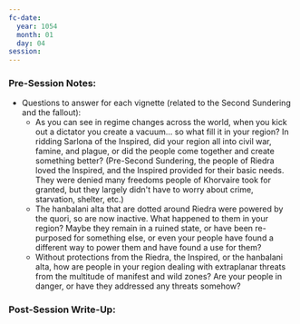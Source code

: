 ```yaml
---
fc-date:
  year: 1054
  month: 01
  day: 04
session:
---
```


### Pre-Session Notes:
* Questions to answer for each vignette (related to the Second Sundering and the fallout):
	* As you can see in regime changes across the world, when you kick out a dictator you create a vacuum… so what fill it in your region? In ridding Sarlona of the Inspired, did your region all into civil war, famine, and plague, or did the people come together and create something better? (Pre-Second Sundering, the people of Riedra loved the Inspired, and the Inspired provided for their basic needs. They were denied many freedoms people of Khorvaire took for granted, but they largely didn't have to worry about crime, starvation, shelter, etc.)
	* The hanbalani alta that are dotted around Riedra were powered by the quori, so are now inactive. What happened to them in your region? Maybe they remain in a ruined state, or have been re-purposed for something else, or even your people have found a different way to power them and have found a use for them?
	* Without protections from the Riedra, the Inspired, or the hanbalani alta, how are people in your region dealing with extraplanar threats from the multitude of manifest and wild zones? Are your people in danger, or have they addressed any threats somehow?


### Post-Session Write-Up:
